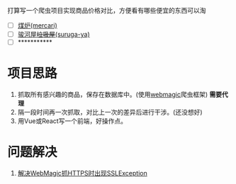 打算写一个爬虫项目实现商品价格对比，方便看有哪些便宜的东西可以淘

* [ ] [煤炉(mercari)](https://www.mercari.com/jp/)
* [ ] [骏河屋~~垃圾屋~~(suruga-ya)](https://www.suruga-ya.jp/)
* [ ] \***********

# 项目思路
1. 抓取所有感兴趣的商品，保存在数据库中。(使用[webmagic](https://github.com/code4craft/webmagic)爬虫框架) **需要代理**
2. 隔一段时间再一次抓取，对比上一次的差异后进行干涉。(还没想好)
3. 用Vue或React写一个前端，好操作点。


# 问题解决
1. [解决WebMagic抓HTTPS时出现SSLException](http://nullpointer.pw/%E8%A7%A3%E5%86%B3WebMagic%E6%8A%93HTTPS%E6%97%B6%E5%87%BA%E7%8E%B0SSLException.html)
